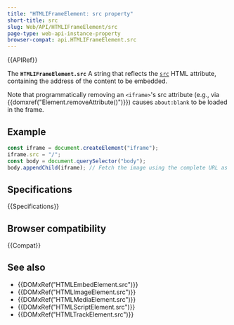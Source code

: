 ```yaml
---
title: "HTMLIFrameElement: src property"
short-title: src
slug: Web/API/HTMLIFrameElement/src
page-type: web-api-instance-property
browser-compat: api.HTMLIFrameElement.src
---
```


{{APIRef}}

The **`HTMLIFrameElement.src`**
A string that reflects the [`src`](/en-US/docs/Web/HTML/Reference/Element/iframe#src) HTML attribute, containing the address of the content to be embedded.

Note that programmatically removing an `<iframe>`'s src attribute (e.g., via {{domxref("Element.removeAttribute()")}}) causes `about:blank` to be loaded in the frame.

## Example

```js
const iframe = document.createElement("iframe");
iframe.src = "/";
const body = document.querySelector("body");
body.appendChild(iframe); // Fetch the image using the complete URL as the referrer
```

## Specifications

{{Specifications}}

## Browser compatibility

{{Compat}}

## See also

- {{DOMxRef("HTMLEmbedElement.src")}}
- {{DOMxRef("HTMLImageElement.src")}}
- {{DOMxRef("HTMLMediaElement.src")}}
- {{DOMxRef("HTMLScriptElement.src")}}
- {{DOMxRef("HTMLTrackElement.src")}}
